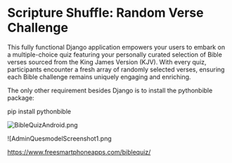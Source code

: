 # Scripture Shuffle: Random Verse Challenge 
This fully functional Django application empowers your users to embark on a multiple-choice quiz featuring your personally curated selection of Bible verses sourced from the King James Version (KJV). With every quiz, participants encounter a fresh array of randomly selected verses, ensuring each Bible challenge remains uniquely engaging and enriching. 

The only other requirement besides Django is to install the pythonbible package: 

pip install pythonbible

![BibleQuizAndroid.png](https://www.freesmartphoneapps.com/static/projects/images/BibleQuizAndroid.png)

![AdminQuesmodelScreenshot1.png[](https://www.freesmartphoneapps.com/static/projects/images/AdminQuesmodelScreenshot.png)


https://www.freesmartphoneapps.com/biblequiz/


